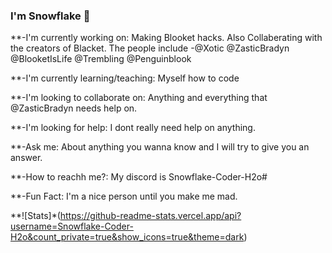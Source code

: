 ### I'm Snowflake 👋



**-I'm currently working on: Making Blooket hacks. Also Collaberating with the creators of Blacket. The people include 
-@Xotic @ZasticBradyn @BlooketIsLife @Trembling @Penguinblook

**-I'm currently learning/teaching: Myself how to code 

**-I'm looking to collaborate on: Anything and everything that @ZasticBradyn needs help on.

**-I'm looking for help: I dont really need help on anything. 

**-Ask me: About anything you wanna know and I will try to give you an answer. 

**-How to reachh me?: My discord is Snowflake-Coder-H2o#

**-Fun Fact: I'm a nice person until you make me mad. 

**![Stats]*(https://github-readme-stats.vercel.app/api?username=Snowflake-Coder-H2o&count_private=true&show_icons=true&theme=dark)
